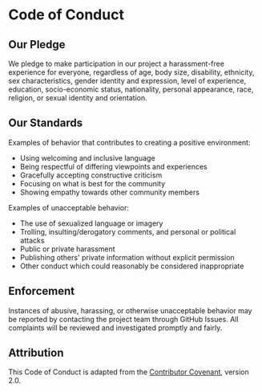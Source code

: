 # Code of Conduct

## Our Pledge

We pledge to make participation in our project a harassment-free experience for everyone, regardless of age, body size, disability, ethnicity, sex characteristics, gender identity and expression, level of experience, education, socio-economic status, nationality, personal appearance, race, religion, or sexual identity and orientation.

## Our Standards

Examples of behavior that contributes to creating a positive environment:

* Using welcoming and inclusive language
* Being respectful of differing viewpoints and experiences
* Gracefully accepting constructive criticism
* Focusing on what is best for the community
* Showing empathy towards other community members

Examples of unacceptable behavior:

* The use of sexualized language or imagery
* Trolling, insulting/derogatory comments, and personal or political attacks
* Public or private harassment
* Publishing others' private information without explicit permission
* Other conduct which could reasonably be considered inappropriate

## Enforcement

Instances of abusive, harassing, or otherwise unacceptable behavior may be reported by contacting the project team through GitHub Issues. All complaints will be reviewed and investigated promptly and fairly.

## Attribution

This Code of Conduct is adapted from the [Contributor Covenant](https://www.contributor-covenant.org), version 2.0.
